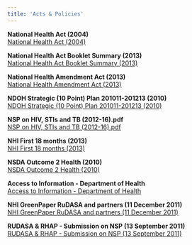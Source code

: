 ```yaml
---
title: 'Acts & Policies'
---
```

**National Health Act (2004)**  
[National Health Act (2004)](/public/pdfs/acts-policies/1.%20national%20health%20act%202004.pdf)

**National Health Act Booklet Summary (2013)**  
[National Health Act Booklet Summary (2013)](/pdfs/acts-policies/2.%20National%20Health%20Act%20Booklet_Summary%202013.pdf)

**National Health Amendment Act (2013)**  
[National Health Amendment Act (2013)](/pdfs/acts-policies/3.%20National%20Health%20Amendment%20Act%202013.pdf)

**NDOH Strategic (10 Point) Plan 201011-201213 (2010)**  
[NDOH Strategic (10 Point) Plan 201011-201213 (2010)](/pdfs/acts-policies/4.%20NDOH%20Strategic%20Plan%20201011-201213%20(2010)(10%20Point%20Plan).pdf)

**NSP on HIV, STIs and TB (2012-16).pdf**  
[NSP on HIV, STIs and TB (2012-16).pdf](/pdfs/acts-policies/5.%20NSP%20on%20HIV,%20STIs%20and%20TB%202012%20-16%20(full).pdf)

**NHI First 18 months (2013)**  
[NHI First 18 months (2013)](/pdfs/acts-policies/6.%20NHI%20First%2018%20months%202013.pdf)

**NSDA Outcome 2 Health (2010)**  
[NSDA Outcome 2 Health (2010)](/pdfs/acts-policies/7.%20NSDA%20Outcome%202%20Health%202010.pdf)

**Access to Information - Department of Health**  
[Access to Information - Department of Health](/pdfs/acts-policies/Access%20to%20Information_Department%20of%20Health.pdf)

**NHI GreenPaper RuDASA and partners (11 December 2011)**  
[NHI GreenPaper RuDASA and partners (11 December 2011)](/pdfs/acts-policies/NHI_GreenPaper-RuDASA%20and%20partners_11%20December%202011.pdf)

**RUDASA & RHAP - Submission on NSP (13 September 2011)**  
[RUDASA & RHAP - Submission on NSP (13 September 2011)](/pdfs/acts-policies/RUDASA_RHAP-submission-on-NSP-Draft-Zero_13-September-20111%20(1).pdf)

<!--
    This is a comment and is not displayed on the website. Do not alter this text between arrows (->).
    To change the content in this file, simply retype/ copy+paste any text above, as you would in a normal text file/ word document.

    Do not change the "title:" title, or the ---. Only change the text inside '' for that section.

    The text surrounded by double  stars ( ** ) with no spaces shows bold text. 

    PDF of a resorce page:
    [Resource Title](/pdfs/resource-page.pdf)

    Please refer to the "HOW TO USE" or "HOW TO USE SHORT" files for more information.
 -->